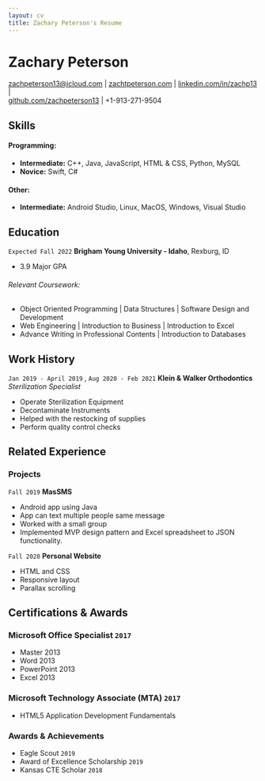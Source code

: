 ```yaml
---
layout: cv
title: Zachary Peterson's Resume
---
```

# Zachary Peterson

<div id="webaddress">
<a href="zachpeterson13@icloud.com">zachpeterson13@icloud.com</a>
| <a href="https://zachtpeterson.com/">zachtpeterson.com</a>
| <a href="https://www.linkedin.com/in/zachp13/">linkedin.com/in/zachp13</a> |<br>
<a href="https://github.com/zachpeterson13">github.com/zachpeterson13</a>
| +1-913-271-9504
</div>

<!-- https://www.monique.tech/the-art-of-markdown -->
## Skills
#### Programming:

- **Intermediate:** C++, Java, JavaScript, HTML & CSS, Python, MySQL
- **Novice:** Swift, C#

#### Other:

- **Intermediate:** Android Studio, Linux, MacOS, Windows, Visual Studio

## Education

`Expected Fall 2022`
__Brigham Young University - Idaho__, Rexburg, ID

- 3.9 Major GPA
###### Relevant Coursework:
- Object Oriented Programming | Data Structures | Software Design and Development 
- Web Engineering | Introduction to Business | Introduction to Excel
- Advance Writing in Professional Contents | Introduction to Databases

## Work History

`Jan 2019 - April 2019` , `Aug 2020 - Feb 2021`
__Klein & Walker Orthodontics__
_Sterilization Specialist_
- Operate Sterilization Equipment
- Decontaminate Instruments
- Helped with the restocking of supplies
- Perform quality control checks

## Related Experience

### Projects

`Fall 2019`
__MasSMS__

- Android app using Java
- App can text multiple people same message
- Worked with a small group
- Implemented MVP design pattern and Excel spreadsheet to JSON functionality.

`Fall 2020`
__Personal Website__

- HTML and CSS
- Responsive layout
- Parallax scrolling

## Certifications & Awards

### Microsoft Office Specialist `2017`

- Master 2013
- Word 2013
- PowerPoint 2013
- Excel 2013  

### Microsoft Technology Associate (MTA) `2017`

- HTML5 Application Development Fundamentals

### Awards & Achievements
- Eagle Scout `2019`
- Award of Excellence Scholarship `2019`
- Kansas CTE Scholar `2018`
<!-- ### Footer

Last updated: May 2013 -->


